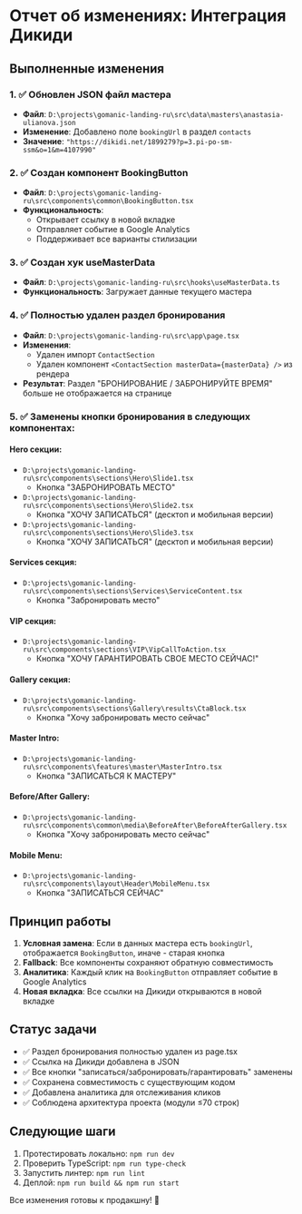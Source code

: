 # Отчет об изменениях: Интеграция Дикиди

## Выполненные изменения

### 1. ✅ Обновлен JSON файл мастера
- **Файл**: `D:\projects\gomanic-landing-ru\src\data\masters\anastasia-ulianova.json`
- **Изменение**: Добавлено поле `bookingUrl` в раздел `contacts`
- **Значение**: `"https://dikidi.net/1899279?p=3.pi-po-sm-ssm&o=1&m=4107990"`

### 2. ✅ Создан компонент BookingButton
- **Файл**: `D:\projects\gomanic-landing-ru\src\components\common\BookingButton.tsx`
- **Функциональность**:
  - Открывает ссылку в новой вкладке
  - Отправляет событие в Google Analytics
  - Поддерживает все варианты стилизации

### 3. ✅ Создан хук useMasterData
- **Файл**: `D:\projects\gomanic-landing-ru\src\hooks\useMasterData.ts`
- **Функциональность**: Загружает данные текущего мастера

### 4. ✅ Полностью удален раздел бронирования
- **Файл**: `D:\projects\gomanic-landing-ru\src\app\page.tsx`
- **Изменения**:
  - Удален импорт `ContactSection`
  - Удален компонент `<ContactSection masterData={masterData} />` из рендера
- **Результат**: Раздел "БРОНИРОВАНИЕ / ЗАБРОНИРУЙТЕ ВРЕМЯ" больше не отображается на странице

### 5. ✅ Заменены кнопки бронирования в следующих компонентах:

#### Hero секции:
- `D:\projects\gomanic-landing-ru\src\components\sections\Hero\Slide1.tsx`
  - Кнопка "ЗАБРОНИРОВАТЬ МЕСТО"
- `D:\projects\gomanic-landing-ru\src\components\sections\Hero\Slide2.tsx`
  - Кнопка "ХОЧУ ЗАПИСАТЬСЯ" (десктоп и мобильная версии)  
- `D:\projects\gomanic-landing-ru\src\components\sections\Hero\Slide3.tsx`
  - Кнопка "ХОЧУ ЗАПИСАТЬСЯ" (десктоп и мобильная версии)

#### Services секция:
- `D:\projects\gomanic-landing-ru\src\components\sections\Services\ServiceContent.tsx`
  - Кнопка "Забронировать место"

#### VIP секция:
- `D:\projects\gomanic-landing-ru\src\components\sections\VIP\VipCallToAction.tsx`
  - Кнопка "ХОЧУ ГАРАНТИРОВАТЬ СВОЕ МЕСТО СЕЙЧАС!"

#### Gallery секция:
- `D:\projects\gomanic-landing-ru\src\components\sections\Gallery\results\CtaBlock.tsx`
  - Кнопка "Хочу забронировать место сейчас"

#### Master Intro:
- `D:\projects\gomanic-landing-ru\src\components\features\master\MasterIntro.tsx`
  - Кнопка "ЗАПИСАТЬСЯ К МАСТЕРУ"

#### Before/After Gallery:
- `D:\projects\gomanic-landing-ru\src\components\common\media\BeforeAfter\BeforeAfterGallery.tsx`
  - Кнопка "Хочу забронировать место сейчас"

#### Mobile Menu:
- `D:\projects\gomanic-landing-ru\src\components\layout\Header\MobileMenu.tsx`
  - Кнопка "ЗАПИСАТЬСЯ СЕЙЧАС"

## Принцип работы

1. **Условная замена**: Если в данных мастера есть `bookingUrl`, отображается `BookingButton`, иначе - старая кнопка
2. **Fallback**: Все компоненты сохраняют обратную совместимость
3. **Аналитика**: Каждый клик на `BookingButton` отправляет событие в Google Analytics
4. **Новая вкладка**: Все ссылки на Дикиди открываются в новой вкладке

## Статус задачи

- ✅ Раздел бронирования полностью удален из page.tsx
- ✅ Ссылка на Дикиди добавлена в JSON
- ✅ Все кнопки "записаться/забронировать/гарантировать" заменены
- ✅ Сохранена совместимость с существующим кодом
- ✅ Добавлена аналитика для отслеживания кликов
- ✅ Соблюдена архитектура проекта (модули ≤70 строк)

## Следующие шаги

1. Протестировать локально: `npm run dev`
2. Проверить TypeScript: `npm run type-check`
3. Запустить линтер: `npm run lint`
4. Деплой: `npm run build && npm run start`

Все изменения готовы к продакшну! 🚀
